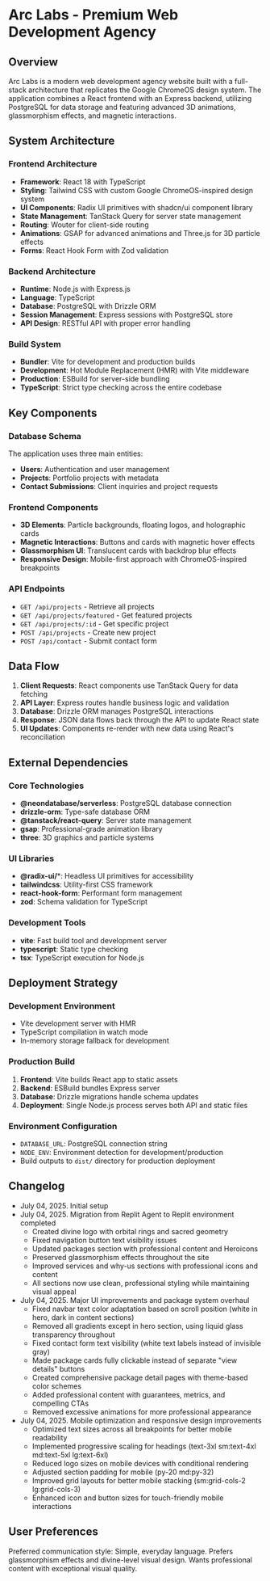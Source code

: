 # Arc Labs - Premium Web Development Agency

## Overview

Arc Labs is a modern web development agency website built with a full-stack architecture that replicates the Google ChromeOS design system. The application combines a React frontend with an Express backend, utilizing PostgreSQL for data storage and featuring advanced 3D animations, glassmorphism effects, and magnetic interactions.

## System Architecture

### Frontend Architecture
- **Framework**: React 18 with TypeScript
- **Styling**: Tailwind CSS with custom Google ChromeOS-inspired design system
- **UI Components**: Radix UI primitives with shadcn/ui component library
- **State Management**: TanStack Query for server state management
- **Routing**: Wouter for client-side routing
- **Animations**: GSAP for advanced animations and Three.js for 3D particle effects
- **Forms**: React Hook Form with Zod validation

### Backend Architecture
- **Runtime**: Node.js with Express.js
- **Language**: TypeScript
- **Database**: PostgreSQL with Drizzle ORM
- **Session Management**: Express sessions with PostgreSQL store
- **API Design**: RESTful API with proper error handling

### Build System
- **Bundler**: Vite for development and production builds
- **Development**: Hot Module Replacement (HMR) with Vite middleware
- **Production**: ESBuild for server-side bundling
- **TypeScript**: Strict type checking across the entire codebase

## Key Components

### Database Schema
The application uses three main entities:
- **Users**: Authentication and user management
- **Projects**: Portfolio projects with metadata
- **Contact Submissions**: Client inquiries and project requests

### Frontend Components
- **3D Elements**: Particle backgrounds, floating logos, and holographic cards
- **Magnetic Interactions**: Buttons and cards with magnetic hover effects
- **Glassmorphism UI**: Translucent cards with backdrop blur effects
- **Responsive Design**: Mobile-first approach with ChromeOS-inspired breakpoints

### API Endpoints
- `GET /api/projects` - Retrieve all projects
- `GET /api/projects/featured` - Get featured projects
- `GET /api/projects/:id` - Get specific project
- `POST /api/projects` - Create new project
- `POST /api/contact` - Submit contact form

## Data Flow

1. **Client Requests**: React components use TanStack Query for data fetching
2. **API Layer**: Express routes handle business logic and validation
3. **Database**: Drizzle ORM manages PostgreSQL interactions
4. **Response**: JSON data flows back through the API to update React state
5. **UI Updates**: Components re-render with new data using React's reconciliation

## External Dependencies

### Core Technologies
- **@neondatabase/serverless**: PostgreSQL database connection
- **drizzle-orm**: Type-safe database ORM
- **@tanstack/react-query**: Server state management
- **gsap**: Professional-grade animation library
- **three**: 3D graphics and particle systems

### UI Libraries
- **@radix-ui/***: Headless UI primitives for accessibility
- **tailwindcss**: Utility-first CSS framework
- **react-hook-form**: Performant form management
- **zod**: Schema validation for TypeScript

### Development Tools
- **vite**: Fast build tool and development server
- **typescript**: Static type checking
- **tsx**: TypeScript execution for Node.js

## Deployment Strategy

### Development Environment
- Vite development server with HMR
- TypeScript compilation in watch mode
- In-memory storage fallback for development

### Production Build
1. **Frontend**: Vite builds React app to static assets
2. **Backend**: ESBuild bundles Express server
3. **Database**: Drizzle migrations handle schema updates
4. **Deployment**: Single Node.js process serves both API and static files

### Environment Configuration
- `DATABASE_URL`: PostgreSQL connection string
- `NODE_ENV`: Environment detection for development/production
- Build outputs to `dist/` directory for production deployment

## Changelog
- July 04, 2025. Initial setup
- July 04, 2025. Migration from Replit Agent to Replit environment completed
  - Created divine logo with orbital rings and sacred geometry
  - Fixed navigation button text visibility issues
  - Updated packages section with professional content and Heroicons
  - Preserved glassmorphism effects throughout the site
  - Improved services and why-us sections with professional icons and content
  - All sections now use clean, professional styling while maintaining visual appeal
- July 04, 2025. Major UI improvements and package system overhaul
  - Fixed navbar text color adaptation based on scroll position (white in hero, dark in content sections)
  - Removed all gradients except in hero section, using liquid glass transparency throughout
  - Fixed contact form text visibility (white text labels instead of invisible gray)
  - Made package cards fully clickable instead of separate "view details" buttons
  - Created comprehensive package detail pages with theme-based color schemes
  - Added professional content with guarantees, metrics, and compelling CTAs
  - Removed excessive animations for more professional appearance
- July 04, 2025. Mobile optimization and responsive design improvements
  - Optimized text sizes across all breakpoints for better mobile readability
  - Implemented progressive scaling for headings (text-3xl sm:text-4xl md:text-5xl lg:text-6xl)
  - Reduced logo sizes on mobile devices with conditional rendering
  - Adjusted section padding for mobile (py-20 md:py-32)
  - Improved grid layouts for better mobile stacking (sm:grid-cols-2 lg:grid-cols-3)
  - Enhanced icon and button sizes for touch-friendly mobile interactions

## User Preferences

Preferred communication style: Simple, everyday language.
Prefers glassmorphism effects and divine-level visual design.
Wants professional content with exceptional visual quality.